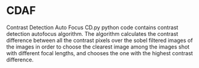 # CDAF
Contrast Detection Auto Focus
CD.py python code contains contrast detection autofocus algorithm. 
The algorithm calculates the contrast difference between all the contrast pixels over 
the sobel filtered images of the images in order to choose the clearest image among the images shot with different focal lengths,
and chooses the one with the highest contrast difference.
